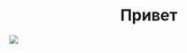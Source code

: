 <h1 align="center">Привет</h1>
<img src="https://photos.fife.usercontent.google.com/pw/AP1GczPmt-I0_ggGGVCngJGdP9GI0lL0MBTQaSdXotTlrD8w6hjR4h5OA2nW=w383-h220-no?authuser=0\(https://encrypted-tbn1.gstatic.com/images?q=tbn:ANd9GcTbL3EEbUuVzPUp9quD_zW05ZJDFvVrtIAy2tzKe9tHtriefpcp)">
